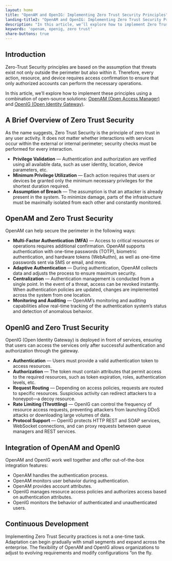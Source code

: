 ```yaml
---
layout: home
title: "OpenAM and OpenIG: Implementing Zero Trust Security Principles"
landing-title2: "OpenAM and OpenIG: Implementing Zero Trust Security Principles"
description: "In this article, we’ll explore how to implement Zero Trust principles using a combination of OpenAM and OpenIG."
keywords: 'openam, openig, zero trust'
share-buttons: true
---
```


## Introduction

Zero-Trust Security principles are based on the assumption that threats exist not only outside the perimeter but also within it. Therefore, every action, resource, and device requires access confirmation to ensure that only authorized accounts can perform the necessary operations.

In this article, we’ll explore how to implement these principles using a combination of open-source solutions: [OpenAM (Open Access Manager)](https://github.com/OpenIdentityPlatform/OpenAM) and [OpenIG (Open Identity Gateway)](https://github.com/OpenIdentityPlatform/OpenIG).

## A Brief Overview of Zero Trust Security

As the name suggests, Zero Trust Security is the principle of zero trust in any user activity. It does not matter whether interactions with services occur within the external or internal perimeter; security checks must be performed for every interaction.

- **Privilege Validation** — Authentication and authorization are verified using all available data, such as user identity, location, device parameters, etc.
- **Minimum Privilege Utilization** — Each action requires that users or devices be granted only the minimum necessary privileges for the shortest duration required.
- **Assumption of Breach** — The assumption is that an attacker is already present in the system. To minimize damage, parts of the infrastructure must be maximally isolated from each other and constantly monitored.

## OpenAM and Zero Trust Security

OpenAM can help secure the perimeter in the following ways:

- **Multi-Factor Authentication (MFA)** — Access to critical resources or operations requires additional confirmation. OpenAM supports authentication with one-time passwords (TOTP), biometric authentication, and hardware tokens (WebAuthn), as well as one-time passwords sent via SMS or email, and more.
- **Adaptive Authentication** — During authentication, OpenAM collects data and adjusts the process to ensure maximum security.
- **Centralization** — Authentication management is conducted from a single point. In the event of a threat, access can be revoked instantly. When authentication policies are updated, changes are implemented across the system from one location.
- **Monitoring and Auditing** — OpenAM’s monitoring and auditing capabilities allow real-time tracking of the authentication system’s status and detection of anomalous behavior.

## OpenIG and Zero Trust Security

OpenIG (Open Identity Gateway) is deployed in front of services, ensuring that users can access the services only after successful authentication and authorization through the gateway.

- **Authentication** — Users must provide a valid authentication token to access resources.
- **Authorization** — The token must contain attributes that permit access to the required resources, such as token expiration, roles, authentication levels, etc.
- **Request Routing** — Depending on access policies, requests are routed to specific resources. Suspicious activity can redirect attackers to a honeypot—a decoy resource.
- **Rate Limiting (Throttling)** — OpenIG can control the frequency of resource access requests, preventing attackers from launching DDoS attacks or downloading large volumes of data.
- **Protocol Support** — OpenIG protects HTTP REST and SOAP services, WebSocket connections, and can proxy requests between queue managers and REST services.

## Integration of OpenAM and OpenIG

OpenAM and OpenIG work well together and offer out-of-the-box integration features:

- OpenAM handles the authentication process.
- OpenAM monitors user behavior during authentication.
- OpenAM provides account attributes.
- OpenIG manages resource access policies and authorizes access based on authentication attributes.
- OpenIG monitors the behavior of authenticated and unauthenticated users.

## Continuous Development

Implementing Zero Trust Security practices is not a one-time task. Adaptation can begin gradually with small segments and expand across the enterprise. The flexibility of OpenAM and OpenIG allows organizations to adjust to evolving requirements and modify configurations “on the fly.